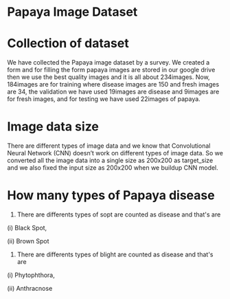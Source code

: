 # Papaya Image Dataset
# Collection of dataset
We have collected the Papaya image dataset by a survey. We created a form and for filling the form papaya images are stored in our google drive then we use the best quality images and it is all about 234images.
Now, 184images are for training where disease images are 150 and fresh images are 34, the validation we have used 19images are disease and 9images are for fresh images, and for testing we have used 22images of papaya.

# Image data size
There are different types of image data and we know that Convolutional Neural Network (CNN) doesn’t work on different types of image data.
 So we converted all the image data into a single size as 200x200 as target_size and we also fixed the input size as 200x200 when we buildup CNN model. 
 
 # How many types of Papaya disease  
1. There are differents types of sopt are counted as disease and that's are

(i) Black Spot,

(ii) Brown Spot

1. There are differents types of blight are counted as disease and that's are

(i) Phytophthora, 

(ii) Anthracnose
